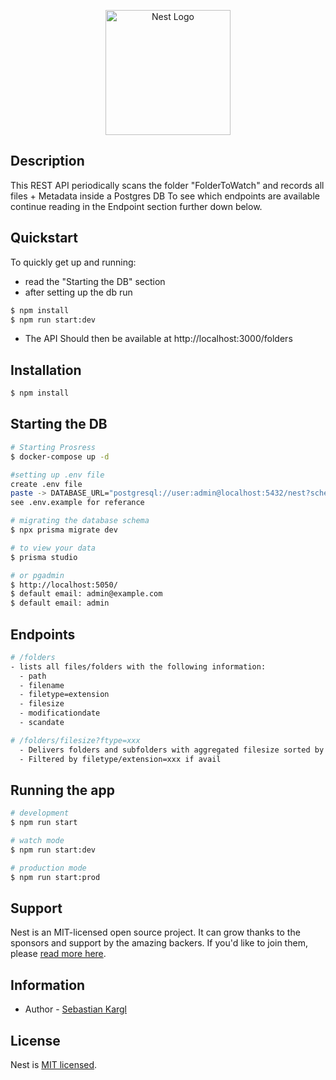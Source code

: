 <p align="center">
  <a href="http://nestjs.com/" target="blank"><img src="https://nestjs.com/img/logo-small.svg" width="200" alt="Nest Logo" /></a>
</p>

[circleci-image]: https://img.shields.io/circleci/build/github/nestjs/nest/master?token=abc123def456
[circleci-url]: https://circleci.com/gh/nestjs/nest

## Description

This REST API periodically scans the folder "FolderToWatch" and records all files + Metadata inside a Postgres DB
To see which endpoints are available continue reading in the Endpoint section further down below.

## Quickstart
To quickly get up and running:
- read the "Starting the DB" section 
- after setting up the db run
```bash
$ npm install
$ npm run start:dev
```
- The API Should then be available at http://localhost:3000/folders

## Installation

```bash
$ npm install
```

## Starting the DB

```bash
# Starting Prosress
$ docker-compose up -d

#setting up .env file
create .env file
paste -> DATABASE_URL="postgresql://user:admin@localhost:5432/nest?schema=public" <- into it (docker credentials)
see .env.example for referance

# migrating the database schema
$ npx prisma migrate dev

# to view your data
$ prisma studio

# or pgadmin
$ http://localhost:5050/
$ default email: admin@example.com
$ default email: admin
```

## Endpoints

```bash
# /folders
- lists all files/folders with the following information:
  - path
  - filename
  - filetype=extension
  - filesize
  - modificationdate
  - scandate

# /folders/filesize?ftype=xxx
  - Delivers folders and subfolders with aggregated filesize sorted by size
  - Filtered by filetype/extension=xxx if avail
```

## Running the app

```bash
# development
$ npm run start

# watch mode
$ npm run start:dev

# production mode
$ npm run start:prod
```

## Support

Nest is an MIT-licensed open source project. It can grow thanks to the sponsors and support by the amazing backers. If you'd like to join them, please [read more here](https://docs.nestjs.com/support).

## Information

- Author - [Sebastian Kargl](https://www.sebastiankargl.com/)


## License

Nest is [MIT licensed](LICENSE).
